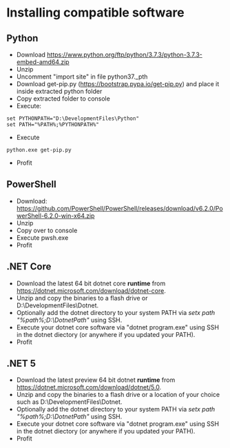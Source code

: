 <!-- TITLE: Installing Compatible Software -->
<!-- SUBTITLE: A quick summary of Installing Compatible Software -->

# Installing compatible software
## Python

  - Download
    <https://www.python.org/ftp/python/3.7.3/python-3.7.3-embed-amd64.zip>
  - Unzip
  - Uncomment "import site" in file python37._pth
  - Download get-pip.py (https://bootstrap.pypa.io/get-pip.py) and place
    it inside extracted python folder
  - Copy extracted folder to console
  - Execute:

```
set PYTHONPATH="D:\DevelopmentFiles\Python"
set PATH="%PATH%;%PYTHONPATH%"
```

  - Execute

`python.exe get-pip.py`

  - Profit

## PowerShell

  - Download:
    <https://github.com/PowerShell/PowerShell/releases/download/v6.2.0/PowerShell-6.2.0-win-x64.zip>
  - Unzip
  - Copy over to console
  - Execute pwsh.exe
  - Profit

## .NET Core

  - Download the latest 64 bit dotnet core **runtime** from
    <https://dotnet.microsoft.com/download/dotnet-core>.
  - Unzip and copy the binaries to a flash drive or
    D:\\DevelopmentFiles\\Dotnet.
  - Optionally add the dotnet directory to your system PATH via *setx
    path "%path%;D:\\DotnetPath"* using SSH.
  - Execute your dotnet core software via "dotnet program.exe" using SSH
    in the dotnet diectory (or anywhere if you updated your PATH).
  - Profit

## .NET 5

  - Download the latest preview 64 bit dotnet **runtime** from
    <https://dotnet.microsoft.com/download/dotnet/5.0>.
  - Unzip and copy the binaries to a flash drive or a location of your choice such as
    D:\\DevelopmentFiles\\Dotnet.
  - Optionally add the dotnet directory to your system PATH via *setx
    path "%path%;D:\\DotnetPath"* using SSH.
  - Execute your dotnet core software via "dotnet program.exe" using SSH
    in the dotnet diectory (or anywhere if you updated your PATH).
  - Profit
